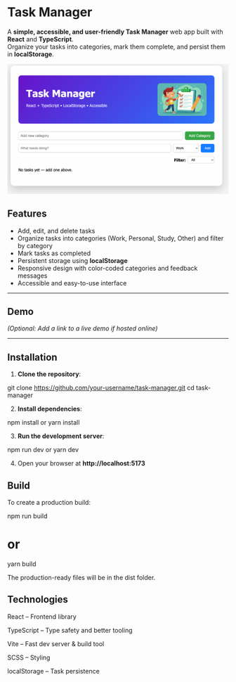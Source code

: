 # Task Manager

A **simple, accessible, and user-friendly Task Manager** web app built with **React** and **TypeScript**.  
Organize your tasks into categories, mark them complete, and persist them in **localStorage**.

![Task Manager Screenshot](./src/assets/screenshot.png)

## Features

- Add, edit, and delete tasks  
- Organize tasks into categories (Work, Personal, Study, Other) and filter by category  
- Mark tasks as completed  
- Persistent storage using **localStorage**  
- Responsive design with color-coded categories and feedback messages  
- Accessible and easy-to-use interface  

---

## Demo

*(Optional: Add a link to a live demo if hosted online)*

---

## Installation

1. **Clone the repository**:

git clone https://github.com/your-username/task-manager.git
cd task-manager

2. **Install dependencies**:

npm install
or
yarn install

3. **Run the development server**:
   
npm run dev
or
yarn dev

4. Open your browser at **http://localhost:5173**

## Build

To create a production build:

npm run build
# or
yarn build

The production-ready files will be in the dist folder.

## Technologies

React – Frontend library

TypeScript – Type safety and better tooling

Vite – Fast dev server & build tool

SCSS – Styling

localStorage – Task persistence

